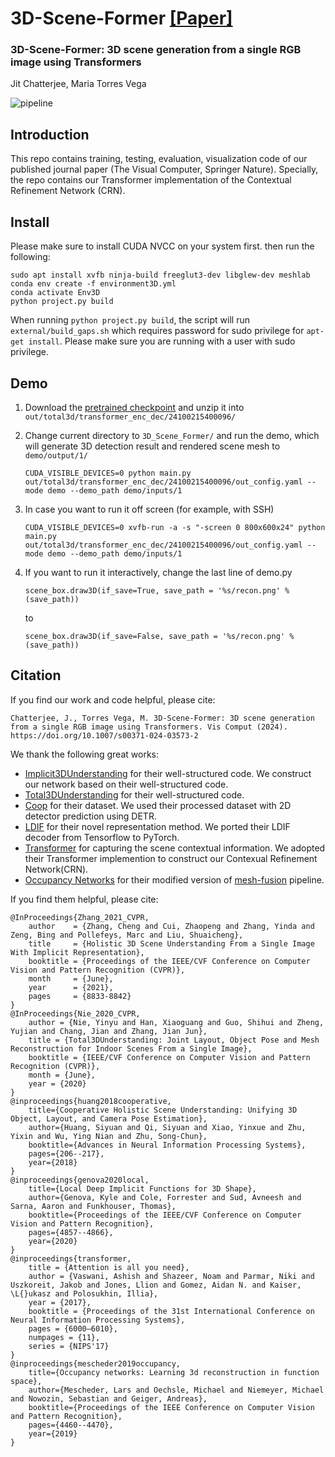 # 3D-Scene-Former [[Paper]](https://link.springer.com/article/10.1007/s00371-024-03573-2)

### 3D-Scene-Former: 3D scene generation from a single RGB image using Transformers
Jit Chatterjee, Maria Torres Vega


![pipeline](figures/Pipeline.png)


## Introduction

This repo contains training, testing, evaluation, visualization code of our published journal paper (The Visual Computer, Springer Nature).
Specially, the repo contains our Transformer implementation of the Contextual Refinement Network (CRN).

## Install

Please make sure to install CUDA NVCC on your system first. then run the following:
```
sudo apt install xvfb ninja-build freeglut3-dev libglew-dev meshlab
conda env create -f environment3D.yml
conda activate Env3D
python project.py build
```
When running ```python project.py build```, the script will run ```external/build_gaps.sh``` which requires password for sudo privilege for ```apt-get install```.
Please make sure you are running with a user with sudo privilege.


## Demo
1. Download the [pretrained checkpoint](https://drive.google.com/file/d/1pIezc6QCZxWEm7J7d2KjlWNm12o1Iz6R/view?usp=sharing)
and unzip it into ```out/total3d/transformer_enc_dec/24100215400096/```

2. Change current directory to ```3D_Scene_Former/``` and run the demo, which will generate 3D detection result and rendered scene mesh to ```demo/output/1/```
    ```
    CUDA_VISIBLE_DEVICES=0 python main.py out/total3d/transformer_enc_dec/24100215400096/out_config.yaml --mode demo --demo_path demo/inputs/1
    ```
   
3. In case you want to run it off screen (for example, with SSH)
    ```
    CUDA_VISIBLE_DEVICES=0 xvfb-run -a -s "-screen 0 800x600x24" python main.py out/total3d/transformer_enc_dec/24100215400096/out_config.yaml --mode demo --demo_path demo/inputs/1
    ```
   
4. If you want to run it interactively, change the last line of demo.py
    ```
    scene_box.draw3D(if_save=True, save_path = '%s/recon.png' % (save_path))
    ```
    to
    ```
    scene_box.draw3D(if_save=False, save_path = '%s/recon.png' % (save_path))
    ```


## Citation

If you find our work and code helpful, please cite:
```
Chatterjee, J., Torres Vega, M. 3D-Scene-Former: 3D scene generation from a single RGB image using Transformers. Vis Comput (2024). https://doi.org/10.1007/s00371-024-03573-2
```

We thank the following great works:
- [Implicit3DUnderstanding](https://github.com/chengzhag/Implicit3DUnderstanding) for their well-structured code. We construct our network based on their well-structured code.
- [Total3DUnderstanding](https://github.com/yinyunie/Total3DUnderstanding) for their well-structured code. 
- [Coop](https://github.com/thusiyuan/cooperative_scene_parsing) for their dataset. We used their processed dataset with 2D detector prediction using DETR.
- [LDIF](https://github.com/google/ldif) for their novel representation method. We ported their LDIF decoder from Tensorflow to PyTorch.
- [Transformer](https://github.com/huggingface/transformers) for capturing the scene contextual information. We adopted their Transformer implemention to construct our Contexual Refinement Network(CRN).
- [Occupancy Networks](https://github.com/autonomousvision/occupancy_networks) for their modified version of [mesh-fusion](https://github.com/davidstutz/mesh-fusion) pipeline.

If you find them helpful, please cite:
```
@InProceedings{Zhang_2021_CVPR,
    author    = {Zhang, Cheng and Cui, Zhaopeng and Zhang, Yinda and Zeng, Bing and Pollefeys, Marc and Liu, Shuaicheng},
    title     = {Holistic 3D Scene Understanding From a Single Image With Implicit Representation},
    booktitle = {Proceedings of the IEEE/CVF Conference on Computer Vision and Pattern Recognition (CVPR)},
    month     = {June},
    year      = {2021},
    pages     = {8833-8842}
}
@InProceedings{Nie_2020_CVPR,
    author = {Nie, Yinyu and Han, Xiaoguang and Guo, Shihui and Zheng, Yujian and Chang, Jian and Zhang, Jian Jun},
    title = {Total3DUnderstanding: Joint Layout, Object Pose and Mesh Reconstruction for Indoor Scenes From a Single Image},
    booktitle = {IEEE/CVF Conference on Computer Vision and Pattern Recognition (CVPR)},
    month = {June},
    year = {2020}
}
@inproceedings{huang2018cooperative,
    title={Cooperative Holistic Scene Understanding: Unifying 3D Object, Layout, and Camera Pose Estimation},
    author={Huang, Siyuan and Qi, Siyuan and Xiao, Yinxue and Zhu, Yixin and Wu, Ying Nian and Zhu, Song-Chun},
    booktitle={Advances in Neural Information Processing Systems},
    pages={206--217},
    year={2018}
}	
@inproceedings{genova2020local,
    title={Local Deep Implicit Functions for 3D Shape},
    author={Genova, Kyle and Cole, Forrester and Sud, Avneesh and Sarna, Aaron and Funkhouser, Thomas},
    booktitle={Proceedings of the IEEE/CVF Conference on Computer Vision and Pattern Recognition},
    pages={4857--4866},
    year={2020}
}
@inproceedings{transformer,
    title = {Attention is all you need},
    author = {Vaswani, Ashish and Shazeer, Noam and Parmar, Niki and Uszkoreit, Jakob and Jones, Llion and Gomez, Aidan N. and Kaiser, \L{}ukasz and Polosukhin, Illia},
    year = {2017},
    booktitle = {Proceedings of the 31st International Conference on Neural Information Processing Systems},
    pages = {6000–6010},
    numpages = {11},
    series = {NIPS'17}
}
@inproceedings{mescheder2019occupancy,
    title={Occupancy networks: Learning 3d reconstruction in function space},
    author={Mescheder, Lars and Oechsle, Michael and Niemeyer, Michael and Nowozin, Sebastian and Geiger, Andreas},
    booktitle={Proceedings of the IEEE Conference on Computer Vision and Pattern Recognition},
    pages={4460--4470},
    year={2019}
}
```




